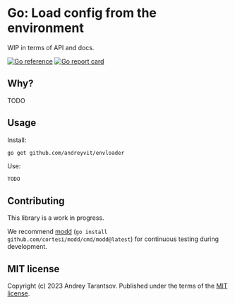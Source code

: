 Go: Load config from the environment 
====================================

WIP in terms of API and docs.

[![Go reference](https://pkg.go.dev/badge/github.com/andreyvit/envloader.svg)](https://pkg.go.dev/github.com/andreyvit/envloader) [![Go report card](https://goreportcard.com/badge/github.com/andreyvit/envloader)](https://goreportcard.com/report/github.com/andreyvit/envloader)


Why?
----

TODO


Usage
-----

Install:

    go get github.com/andreyvit/envloader

Use:

```go
TODO
```


Contributing
------------

This library is a work in progress.

We recommend [modd](https://github.com/cortesi/modd) (`go install github.com/cortesi/modd/cmd/modd@latest`) for continuous testing during development.


MIT license
-----------

Copyright (c) 2023 Andrey Tarantsov. Published under the terms of the [MIT license](LICENSE).
